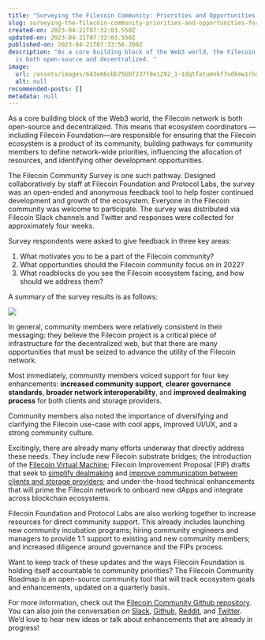 ```yaml
---
title: "Surveying the Filecoin Community: Priorities and Opportunities for 2022"
slug: surveying-the-filecoin-community-priorities-and-opportunities-for-2022
created-on: 2023-04-21T07:32:03.550Z
updated-on: 2023-04-21T07:32:03.550Z
published-on: 2023-04-21T07:33:56.200Z
description: "As a core building block of the Web3 world, the Filecoin network
  is both open-source and decentralized. "
image:
  url: /assets/images/643e66cbb75bbf237f8e1292_1-1dqtfatumnkf7vdkmw1rhq.png
  alt: null
recommended-posts: []
metadata: null
---
```


As a core building block of the Web3 world, the Filecoin network is both open-source and decentralized. This means that ecosystem coordinators — including Filecoin Foundation––are responsible for ensuring that the Filecoin ecosystem is a product of its community, building pathways for community members to define network-wide priorities, influencing the allocation of resources, and identifying other development opportunities.

The Filecoin Community Survey is one such pathway. Designed collaboratively by staff at Filecoin Foundation and Protocol Labs, the survey was an open-ended and anonymous feedback tool to help foster continued development and growth of the ecosystem. Everyone in the Filecoin community was welcome to participate. The survey was distributed via Filecoin Slack channels and Twitter and responses were collected for approximately four weeks.

Survey respondents were asked to give feedback in three key areas:

1. What motivates you to be a part of the Filecoin community?
2. What opportunities should the Filecoin community focus on in 2022?
3. What roadblocks do you see the Filecoin ecosystem facing, and how should we address them?

A summary of the survey results is as follows:

![](/assets/images/64423bf3ba15285b944f316f_0-rcya83ml5udpq_ji.png)

In general, community members were relatively consistent in their messaging: they believe the Filecoin project is a critical piece of infrastructure for the decentralized web, but that there are many opportunities that must be seized to advance the utility of the Filecoin network.

Most immediately, community members voiced support for four key enhancements: **increased community support**, **clearer governance standards**, **broader network interoperability**, and **improved dealmaking process** for both clients and storage providers.

Community members also noted the importance of diversifying and clarifying the Filecoin use-case with cool apps, improved UI/UX, and a strong community culture.

Excitingly, there are already many efforts underway that directly address these needs. They include new Filecoin substrate bridges; the introduction of the [Filecoin Virtual Machine](https://filecoin.io/blog/posts/introducing-the-filecoin-virtual-machine/); Filecoin Improvement Proposal (FIP) drafts that seek to [simplify dealmaking](https://github.com/filecoin-project/FIPs/blob/master/FIPS/fip-0019.md) and [improve communication between clients and storage providers](https://github.com/filecoin-project/FIPs/discussions/254); and under-the-hood technical enhancements that will prime the Filecoin network to onboard new dApps and integrate across blockchain ecosystems.

Filecoin Foundation and Protocol Labs are also working together to increase resources for direct community support. This already includes launching new community incubation programs; hiring community engineers and managers to provide 1:1 support to existing and new community members; and increased diligence around governance and the FIPs process.

Want to keep track of these updates and the ways Filecoin Foundation is holding itself accountable to community priorities? The Filecoin Community Roadmap is an open-source community tool that will track ecosystem goals and enhancements, updated on a quarterly basis.

For more information, check out the [Filecoin Community Github repository](https://github.com/filecoin-project/community/discussions). You can also join the conversation on [Slack](http://filecoinproject.slack.com/), [Github](https://github.com/filecoin-project), [Reddit](https://www.reddit.com/r/filecoin/), and [Twitter](https://twitter.com/Filecoin). We’d love to hear new ideas or talk about enhancements that are already in progress!

